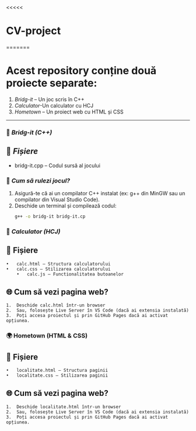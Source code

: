 <<<<<
# CV-project
=======



# Acest repository conține două proiecte separate:  

1. *Bridg-it* – Un joc scris în C++  
2. *Calculator*-Un calculator cu HCJ
3. *Hometown* – Un proiect web cu HTML și CSS

---

### 📌 *Bridg-it (C++)*  
## 📂 *Fișiere*  
- bridg-it.cpp – Codul sursă al jocului  

### 🚀 *Cum să rulezi jocul?*  
1. Asigură-te că ai un compilator C++ instalat (ex: g++ din MinGW sau un compilator din Visual Studio Code).  
2. Deschide un terminal și compilează codul:  
   ```sh
   g++ -o bridg-it bridg-it.cp

### 🧮 *Calculator (HCJ)*
## 📂 Fișiere
	•	calc.html – Structura calculatorului
	•	calc.css – Stilizarea calculatorului
        •	calc.js – Functionalitatea butoanelor
## 🌐 Cum să vezi pagina web?
	1.	Deschide calc.html într-un browser
	2.	Sau, folosește Live Server în VS Code (dacă ai extensia instalată)
	3.	Poți accesa proiectul și prin GitHub Pages dacă ai activat opțiunea.
     
### 🌍 Hometown (HTML & CSS)

## 📂 Fișiere
	•	localitate.html – Structura paginii
	•	localitate.css – Stilizarea paginii

## 🌐 Cum să vezi pagina web?
	1.	Deschide localitate.html într-un browser
	2.	Sau, folosește Live Server în VS Code (dacă ai extensia instalată)
	3.	Poți accesa proiectul și prin GitHub Pages dacă ai activat opțiunea.
